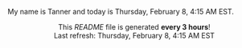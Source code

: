 My name is Tanner and today is Thursday, February 8, 4:15 AM EST.

<p align="center">This <i>README</i> file is generated <b>every 3 hours</b>!</br>Last refresh: Thursday, February 8, 4:15 AM EST<br /></p>
